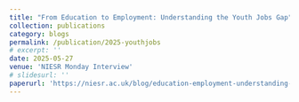 ```yaml
---
title: "From Education to Employment: Understanding the Youth Jobs Gap"
collection: publications
category: blogs
permalink: /publication/2025-youthjobs
# excerpt: ''
date: 2025-05-27
venue: 'NIESR Monday Interview'
# slidesurl: ''
paperurl: 'https://niesr.ac.uk/blog/education-employment-understanding-youth-jobs-gap?'
---
```

